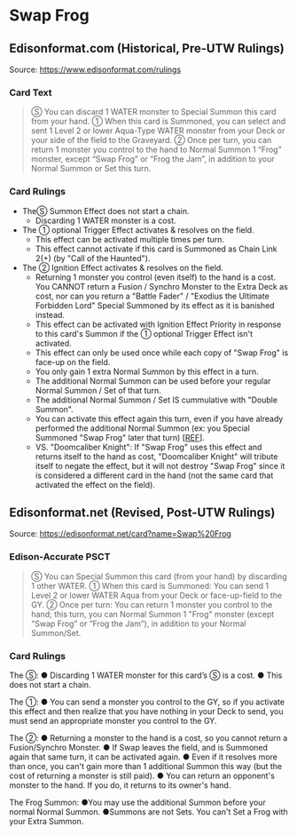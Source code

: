 # Swap Frog

## Edisonformat.com (Historical, Pre-UTW Rulings)

Source: https://www.edisonformat.com/rulings

### Card Text

> Ⓢ You can discard 1 WATER monster to Special Summon this card from your hand. ① When this card is Summoned, you can select and sent 1 Level 2 or lower Aqua-Type WATER monster from your Deck or your side of the field to the Graveyard. ② Once per turn, you can return 1 monster you control to the hand to Normal Summon 1 “Frog” monster, except “Swap Frog” or “Frog the Jam”, in addition to your Normal Summon or Set this turn.

### Card Rulings

*   TheⓈ Summon Effect does not start a chain.
    *   Discarding 1 WATER monster is a cost.
*   The ① optional Trigger Effect activates & resolves on the field.
    *   This effect can be activated multiple times per turn.
    *   This effect cannot activate if this card is Summoned as Chain Link 2(+) (by "Call of the Haunted").
*   The ② Ignition Effect activates & resolves on the field.
    *   Returning 1 monster you control (even itself) to the hand is a cost. You CANNOT return a Fusion / Synchro Monster to the Extra Deck as cost, nor can you return a "Battle Fader" / "Exodius the Ultimate Forbidden Lord" Special Summoned by its effect as it is banished instead.
    *   This effect can be activated with Ignition Effect Priority in response to this card's Summon if the ① optional Trigger Effect isn't activated.
    *   This effect can only be used once while each copy of "Swap Frog" is face-up on the field.
    *   You only gain 1 extra Normal Summon by this effect in a turn.
    *   The additional Normal Summon can be used before your regular Normal Summon / Set of that turn.
    *   The additional Normal Summon / Set IS cummulative with "Double Summon".
    *   You can activate this effect again this turn, even if you have already performed the additional Normal Summon (ex: you Special Summoned "Swap Frog" later that turn) \[[REF](https://www.pojo.biz/board/showthread.php?t=1044244)\].
    *   VS. "Doomcaliber Knight": If "Swap Frog" uses this effect and returns itself to the hand as cost, "Doomcaliber Knight" will tribute itself to negate the effect, but it will not destroy "Swap Frog" since it is considered a different card in the hand (not the same card that activated the effect on the field).

## Edisonformat.net (Revised, Post-UTW Rulings)

Source: https://edisonformat.net/card?name=Swap%20Frog

### Edison-Accurate PSCT

> Ⓢ You can Special Summon this card (from your hand) by discarding 1 other WATER.
> ① When this card is Summoned: You can send 1 Level 2 or lower WATER Aqua from your Deck or face-up-field to the GY.
> ② Once per turn: You can return 1 monster you control to the hand; this turn, you can Normal Summon 1 "Frog" monster (except “Swap Frog” or “Frog the Jam”), in addition to your Normal Summon/Set.

### Card Rulings

The Ⓢ:
● Discarding 1 WATER monster for this card’s Ⓢ is a cost.
● This does not start a chain.

The ①:
● You can send a monster you control to the GY, so if you activate this effect and then realize that you have nothing in your Deck to send, you must send an appropriate monster you control to the GY.

The ②:
● Returning a monster to the hand is a cost, so you cannot return a Fusion/Synchro Monster.
● If Swap leaves the field, and is Summoned again that same turn, it can be activated again.
● Even if it resolves more than once, you can't gain more than 1 additional Summon this way (but the cost of returning a monster is still paid).
● You can return an opponent's monster to the hand. If you do, it returns to its owner's hand.

The Frog Summon:
●You may use the additional Summon before your normal Normal Summon.
●Summons are not Sets. You can't Set a Frog with your Extra Summon.
            